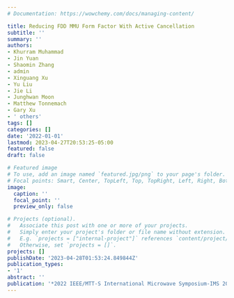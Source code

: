 ```yaml
---
# Documentation: https://wowchemy.com/docs/managing-content/

title: Reducing FDD MMU Form Factor With Active Cancellation
subtitle: ''
summary: ''
authors:
- Khurram Muhammad
- Jin Yuan
- Shaomin Zhang
- admin
- Xinguang Xu
- Yu Liu
- Jie Li
- Junghwan Moon
- Matthew Tonnemach
- Gary Xu
- ' others'
tags: []
categories: []
date: '2022-01-01'
lastmod: 2023-04-27T20:53:25-05:00
featured: false
draft: false

# Featured image
# To use, add an image named `featured.jpg/png` to your page's folder.
# Focal points: Smart, Center, TopLeft, Top, TopRight, Left, Right, BottomLeft, Bottom, BottomRight.
image:
  caption: ''
  focal_point: ''
  preview_only: false

# Projects (optional).
#   Associate this post with one or more of your projects.
#   Simply enter your project's folder or file name without extension.
#   E.g. `projects = ["internal-project"]` references `content/project/deep-learning/index.md`.
#   Otherwise, set `projects = []`.
projects: []
publishDate: '2023-04-28T01:53:24.849844Z'
publication_types:
- '1'
abstract: ''
publication: '*2022 IEEE/MTT-S International Microwave Symposium-IMS 2022*'
---
```

